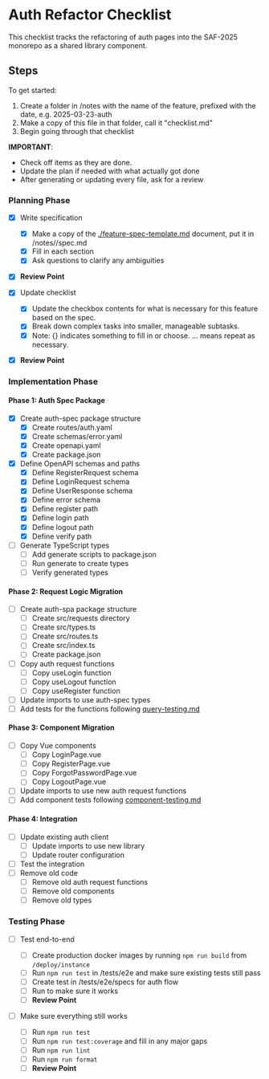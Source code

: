 # Auth Refactor Checklist

This checklist tracks the refactoring of auth pages into the SAF-2025 monorepo as a shared library component.

## Steps

To get started:

1. Create a folder in /notes with the name of the feature, prefixed with the date, e.g. 2025-03-23-auth
2. Make a copy of this file in that folder, call it "checklist.md"
3. Begin going through that checklist

**IMPORTANT**:

- Check off items as they are done.
- Update the plan if needed with what actually got done
- After generating or updating every file, ask for a review

### Planning Phase

- [x] Write specification
  - [x] Make a copy of the [./feature-spec-template.md](./feature-spec-template.md) document, put it in /notes/<feature-folder>/spec.md
  - [x] Fill in each section
  - [x] Ask questions to clarify any ambiguities
- [x] **Review Point**

- [x] Update checklist
  - [x] Update the checkbox contents for what is necessary for this feature based on the spec.
  - [x] Break down complex tasks into smaller, manageable subtasks.
  - [x] Note: {} indicates something to fill in or choose. ... means repeat as necessary.
- [x] **Review Point**

### Implementation Phase

#### Phase 1: Auth Spec Package

- [x] Create auth-spec package structure
  - [x] Create routes/auth.yaml
  - [x] Create schemas/error.yaml
  - [x] Create openapi.yaml
  - [x] Create package.json
- [x] Define OpenAPI schemas and paths
  - [x] Define RegisterRequest schema
  - [x] Define LoginRequest schema
  - [x] Define UserResponse schema
  - [x] Define error schema
  - [x] Define register path
  - [x] Define login path
  - [x] Define logout path
  - [x] Define verify path
- [ ] Generate TypeScript types
  - [ ] Add generate scripts to package.json
  - [ ] Run generate to create types
  - [ ] Verify generated types

#### Phase 2: Request Logic Migration

- [ ] Create auth-spa package structure
  - [ ] Create src/requests directory
  - [ ] Create src/types.ts
  - [ ] Create src/routes.ts
  - [ ] Create src/index.ts
  - [ ] Create package.json
- [ ] Copy auth request functions
  - [ ] Copy useLogin function
  - [ ] Copy useLogout function
  - [ ] Copy useRegister function
- [ ] Update imports to use auth-spec types
- [ ] Add tests for the functions following [query-testing.md](../lib/vue-spa-dev/docs/query-testing.md)

#### Phase 3: Component Migration

- [ ] Copy Vue components
  - [ ] Copy LoginPage.vue
  - [ ] Copy RegisterPage.vue
  - [ ] Copy ForgotPasswordPage.vue
  - [ ] Copy LogoutPage.vue
- [ ] Update imports to use new auth request functions
- [ ] Add component tests following [component-testing.md](../lib/vue-spa-dev/docs/component-testing.md)

#### Phase 4: Integration

- [ ] Update existing auth client
  - [ ] Update imports to use new library
  - [ ] Update router configuration
- [ ] Test the integration
- [ ] Remove old code
  - [ ] Remove old auth request functions
  - [ ] Remove old components
  - [ ] Remove old types

### Testing Phase

- [ ] Test end-to-end

  - [ ] Create production docker images by running `npm run build` from `/deploy/instance`
  - [ ] Run `npm run test` in /tests/e2e and make sure existing tests still pass
  - [ ] Create test in /tests/e2e/specs for auth flow
  - [ ] Run to make sure it works
  - [ ] **Review Point**

- [ ] Make sure everything still works
  - [ ] Run `npm run test`
  - [ ] Run `npm run test:coverage` and fill in any major gaps
  - [ ] Run `npm run lint`
  - [ ] Run `npm run format`
  - [ ] **Review Point**

